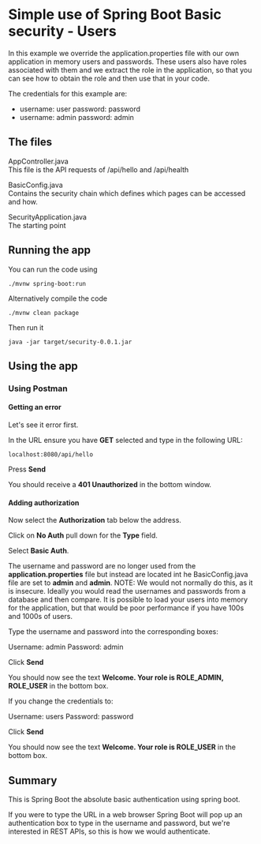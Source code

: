 # Simple use of Spring Boot Basic security - Users

In this example we override the application.properties file with our own application in memory users and passwords.  These users also have roles associated with them and we extract the role in the application, so that you can see how to obtain the role and then use that in your code.

The credentials for this example are:

- username: user
  password: password
- username: admin
  password: admin

## The files

AppController.java  
This file is the API requests of /api/hello and /api/health

BasicConfig.java  
Contains the security chain which defines which pages can be accessed and how.

SecurityApplication.java  
The starting point

## Running the app

You can run the code using

```
./mvnw spring-boot:run
```

Alternatively compile the code

```
./mvnw clean package
```

Then run it

```
java -jar target/security-0.0.1.jar
```

## Using the app

### Using **Postman**

#### Getting an error

Let's see it error first.

In the URL ensure you have **GET** selected and type in the following URL:

```
localhost:8080/api/hello
```

Press **Send**

You should receive a **401 Unauthorized** in the bottom window.

#### Adding authorization

Now select the **Authorization** tab below the address.

Click on **No Auth** pull down for the **Type** field.

Select **Basic Auth**.

The username and password are no longer used from the **application.properties** file but instead are located int he BasicConfig.java file are set to **admin** and **admin**.  NOTE: We would not normally do this, as it is insecure.  Ideally you would read the usernames and passwords from a database and then compare.  It is possible to load your users into memory for the application, but that would be poor performance if you have 100s and 1000s of users.

Type the username and password into the corresponding boxes:

Username: admin
Password: admin

Click **Send**

You should now see the text **Welcome. Your role is ROLE_ADMIN, ROLE_USER** in the bottom box.

If you change the credentials to:

Username: users
Password: password

Click **Send**

You should now see the text **Welcome. Your role is ROLE_USER** in the bottom box.

## Summary

This is Spring Boot the absolute basic authentication using spring boot.

If you were to type the URL in a web browser Spring Boot will pop up an authentication box to type in the username and password, but we're interested in REST APIs, so this is how we would authenticate.